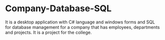 # Company-Database-SQL
It is a desktop application with C# language and windows forms and SQL for database management for a company that has employees, departments and projects.
It is a project for the college.
